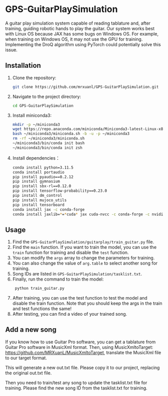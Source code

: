 # GPS-GuitarPlaySimulation

A guitar play simulation system capable of reading tablature and, after training, guiding robotic hands to play the guitar.
Our system works best with Linux OS because JAX has some bugs on Windows OS. For example, when training on Windows OS, it may not use the GPU for training. Implementing the DroQ algorithm using PyTorch could potentially solve this issue.

## Installation

1. Clone the repository:
    ```sh
    git clone https://github.com/mrxuanl/GPS-GuitarPlaySimulation.git
    ```
2. Navigate to the project directory:
    ```sh
    cd GPS-GuitarPlaySimulation
    ```
3. Install miniconda3:
    ```sh
    mkdir -p ~/miniconda3
    wget https://repo.anaconda.com/miniconda/Miniconda3-latest-Linux-x86_64.sh -O ~/miniconda3/miniconda.sh
    bash ~/miniconda3/miniconda.sh -b -u -p ~/miniconda3
    rm -rf ~/miniconda3/miniconda.sh
    ~/miniconda3/bin/conda init bash
    ~/miniconda3/bin/conda init zsh
    ```
4.  Install dependencies：
    ```sh
    conda install python=3.11.5  
    conda install portaudio  
    pip install pyaudio==0.2.12  
    pip install gymnasium  
    pip install sbx-rl==0.12.0  
    pip install tensorflow-probability==0.23.0  
    pip install dm_control  
    pip install mujoco_utils  
    pip install tensorboard  
    conda install jax -c conda-forge  
    conda install jaxlib=*=*cuda* jax cuda-nvcc -c conda-forge -c nvidia  
    ```

## Usage

1. Find the `GPS-GuitarPlaySimulation/guitarplay/train_guitar.py` file.
2. Find the `main` function. If you want to train the model, you can use the `train` function for training and disable the `test` function.
3. You can modify the `args` array to change the parameters for training.
4. You can also change the value of `arg.table` to select another song for training.
5. Song IDs are listed in `GPS-GuitarPlaySimulation/tasklist.txt`.
6. Finally, run the command to train the model:
   ```sh
    python train_guitar.py
   ```
7. After training, you can use the test function to test the model and disable the train function. Note that you should keep the args in the train and test functions the same!
8. After testing, you can find a video of your trained song.


## Add a new song
If you know how to use Guitar Pro software, you can get a tablature from Guitar Pro software in MusicXml format. Then, using MusicXmltoTarget: https://github.com/MRXuanL/MusicXmltoTarget, translate the MusicXml file to our target format.

This will generate a new out.txt file. Please copy it to our project, replacing the original out.txt file.

Then you need to train/test any song to update the tasklist.txt file for training. Please find the new song ID from the tasklist.txt for training.











